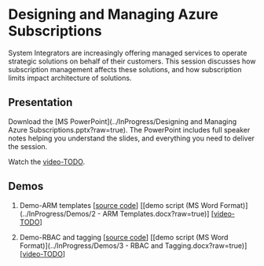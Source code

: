 # Designing and Managing Azure Subscriptions
System Integrators are increasingly offering managed services to operate strategic solutions on behalf of their customers. This session discusses how subscription management affects these solutions, and how subscription limits impact architecture of solutions.

## Presentation
Download the [MS PowerPoint](../InProgress/Designing and Managing Azure Subscriptions.pptx?raw=true).
The PowerPoint includes full speaker notes helping you understand the slides, and everything you need to deliver the session.

Watch the [video-TODO](#).

## Demos
1. Demo-ARM templates
[[source code](../InProgress/Demos/armdemo.md)]
[[demo script (MS Word Format)](../InProgress/Demos/2 - ARM Templates.docx?raw=true)]
[[video-TODO](#)]

2. Demo-RBAC and tagging
[[source code](../InProgress/Demos/rbac-tagging-demo.md)]
[[demo script (MS Word Format)](../InProgress/Demos/3 - RBAC and Tagging.docx?raw=true)]
[[video-TODO](#)]
